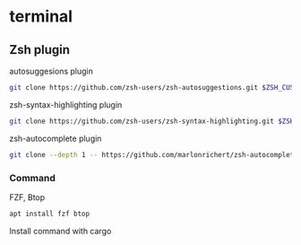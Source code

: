 # terminal
<h2>Zsh plugin</h2>

<p>autosuggesions plugin</p>

```bash
git clone https://github.com/zsh-users/zsh-autosuggestions.git $ZSH_CUSTOM/plugins/zsh-autosuggestions
```

<p>zsh-syntax-highlighting plugin</p>

```bash
git clone https://github.com/zsh-users/zsh-syntax-highlighting.git $ZSH_CUSTOM/plugins/zsh-syntax-highlighting
```

<p>zsh-autocomplete plugin</p>

```bash
git clone --depth 1 -- https://github.com/marlonrichert/zsh-autocomplete.git $ZSH_CUSTOM/plugins/zsh-autocomplete
```

<h3>Command</h3>
<p>FZF, Btop</p>

```bash
apt install fzf btop
```

<p>Install command with cargo</p>
